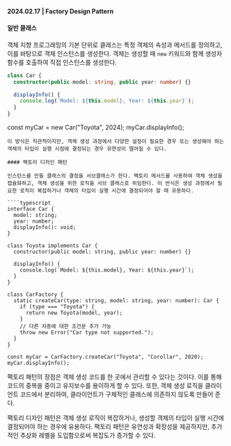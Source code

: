 #### 2024.02.17 | Factory Design Pattern

#### 일반 클래스

객체 지향 프로그래밍의 기본 단위로 클래스는 특정 객체의 속성과 메서드를 정의하고, 이를 바탕으로 객체 인스턴스를 생성한다. 객체는 생성할 때 `new` 키워드와 함께 생성자 함수를 호출하여 직접 인스턴스를 생성한다.

````typescript
class Car {
  constructor(public model: string, public year: number) {}

  displayInfo() {
    console.log(`Model: ${this.model}, Year: ${this.year}`);
  }
}
````

const myCar = new Car("Toyota", 2024);
myCar.displayInfo();
````
이 방식은 직관적이지만, 객체 생성 과정에서 다양한 설정이 필요한 경우 또는 생성해야 하는 객체의 타입이 실행 시점에 결정되는 경우 유연성이 떨어질 수 있다.

#### 팩토리 디자인 패턴

인스턴스를 만들 클래스의 결정을 서브클래스가 한다. 팩토리 메서드를 사용하여 객체 생성을 캡슐화하고, 객체 생성을 위한 로직을 서브 클래스로 위임한다. 이 반식은 생성 과정에서 필요한 로직이 복잡하거나 객체의 타입이 실행 시간에 결정되어야 할 때 유용하다.

````typescript
interface Car {
  model: string;
  year: number;
  displayInfo(): void;
}

class Toyota implements Car {
  constructor(public model: string, public year: number) {}

  displayInfo() {
    console.log(`Model: ${this.model}, Year: ${this.year}`);
  }
}

class CarFactory {
  static createCar(type: string, model: string, year: number): Car {
    if (type === "Toyota") {
      return new Toyota(model, year);
    }
    // 다른 차종에 대한 조건문 추가 가능
    throw new Error("Car type not supported.");
  }
}

const myCar = CarFactory.createCar("Toyota", "Corollar", 2020);
myCar.displayInfo();
````

팩토리 패턴의 장점은 객체 생성 코드를 한 곳에서 관리할 수 있다는 것이다. 이를 통해 코드의 중복을 중이고 유지보수를 용이하게 할 수 있다. 또한, 객체 생성 로직을 클라이언트 코드에서 분리하여, 클라이언트가 구체적인 클래스에 의존하지 않도록 만들어 준다. 

팩토리 디자인 패턴은 객체 생성 로직이 복잡하거나, 생성할 객체의 타입이 실행 시간에 결정되어야 하는 경우에 유용하다. 팩토리 패턴은 유연성과 확장성을 제공하지만, 추가적인 추상화 레벨을 도입함으로써 복잡도가 증가할 수 있다.